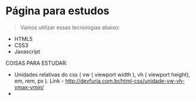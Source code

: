 # Página para estudos
> Vamos utilizar essas tecnologias abaixo:
 - HTML5
 - CSS3
 - Javascript



COISAS PARA ESTUDAR: 
  - Unidades relativas do css ( vw ( viewport width ), vh ( viewport height), em, rem, px ).
  Link - http://devfuria.com.br/html-css/unidade-vw-vh-vmax-vmin/
  -